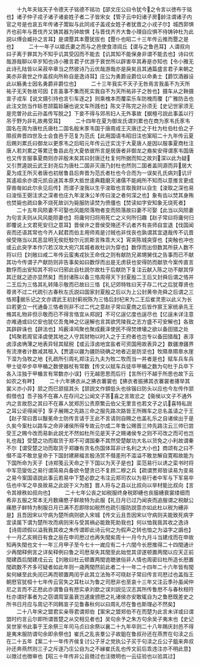 <!-- { "loadSidebar": true } -->
　　十九年夫铭天子令德天子铭德不铭功【邵文庄公曰令犹今之令言以徳布于铭也】诸子仲子戎子诸子诸妾姓子者二子皆宋女【管子云中妇诸子房龄注谓诸子内官之号是也哀五年传诸子鬻姒与此同戎子盖戎女姓子者犹晋之小戎子尔】城西郭惧齐也前年与晋伐齐又铸其器为钟故惧【与晋伐齐齐大鲁小理自应惧不待铸钟杜为此説以傅会臧孙之言耳】是谓蹷其本蹷犹拔也【蹷仆也昭二十三年传云推而蹷之是也】
　　二十一年子以姬氏妻之而与之邑使食漆闾丘【谓与之鲁邑耳】人谓叔向曰子离于罪其为不知乎讥其受囚而不能去【讥其知不能保身非谓不能去也】诗曰优哉游哉聊以卒岁知也诗小雅言君子优游于衰世所以辟害卒其寿是亦知也【令小雅无此诗孔陆皆以采菽卒章当之然彼诗乃云优哉游哉亦是戾矣且其通篇盛言君子来朝之美亦非衰世之作盖叔向所称自是逸诗耳】庄公为勇爵设爵位以命勇士【爵饮酒器设此以觞勇士因名勇爵非爵位也】
　　二十三年我实不天子无咎焉言我虽不为天所祐子无天咎故可因【言虽事不集而死实我自不为天所祐非子之咎也】摄车从之鞅摄宣子戎车【说文摄引持也言引车逐之】则乘槐本而覆栾乐车防槐而覆【广雅防击也此注文防当作轹苍颉篇轹辗也说文车所践也】陈文子陈完之孙须无【史记世家须无是完曽孙此云孙盖传写脱之】下妾不得与郊吊妇人无外事故【据檀弓説此事盖以行吊于野为非礼故弗受耳】
　　二十四年在夏为御龙氏谓刘累也在商为豕韦氏豕韦国名在周为唐杜氏唐杜二国名殷末豕韦国于唐周成王灭唐迁之于杜为杜伯杜伯之子隰叔奔晋四世及士会食邑于范复为范氏【此用国语韦昭旧注也案昭二十九年传云夏后赐刘累氏曰御龙以更豕韦之后昭元年传云迁实沈于大夏唐人是因以服事夏商杜注唐人若刘累之等累迁鲁县此在大夏依彼所言是居唐者非御龙之裔矣安得谓豕韦国唐也又传言服事夏商则亦非殷末矣其曰封唐迁杜复何所据而知之故刘深以此为疑又引贾逵説云武王封尧后为唐杜二国非灭唐乃封杜也然则二国者盖同源而异居大夏为成王所灭者唐也初居鲁县后奔晋为范氏者杜也今合而为一误矣孔氏病刘讥讦其逺祖余亦谓元凯自迷其本原大抵世逺典籍磨灭诸儒不能阙所不知而以意推言更成穿凿毎如此尔余见后传】而谓子浚我以生乎浚取也言取我财以自生【浚取之深也易曰浚恒王弼注求之深者也庄九年浚洙公羊传曰浚之者何深之也】象有齿以焚其身贿也焚毙也疏曰象不烧死故训为毙服防读焚为偾僵也【焚读如字安知象无烧死者】
　　二十五年风陨妻不可娶也风能陨落物者变而陨落故曰妻不可娶【此当以风陨妻为句言夫则从风风能陨妻也】将庸何归将用死亡之义何所归趣【赵子常曰将庸何归即覆说上文君死安归之意耳】晋侯许之晋侯受赂还不讥者齐有丧师自宜退【伐国闻丧而还语其常也今齐人弑君而伯主用师焉是讨贼也非伐丧也孰谓其宜退哉传不讥晋侯受赂当以其恶显明无俟贬駮尔元凯斯言殊乖大义】宵突陈城突穿也【突触也冲也或云此突字本作穴若汉攻大宛穴其城者故杜训为穿也】数俘而出但数其所获人数不将以归【刘敞曰咸二年传云蛮夷戎狄王命伐之则有献防兄弟甥舅伐之告事而已不献其功今传谓子产献防则非告事矣如曰数俘而出是无虏获也安得防而献欤今案传直言数俘而出安知其不将以归邪此自杜説尔故杜于后献防下复注云献入陈之功不献其俘其迁就之迹亦显然矣】而封诸陈以备三恪周得天下封夏殷二王后又封舜后谓之恪并二王后为三恪其礼转降示敬而已故曰三恪【礼记郊特牲曰天子存二代之后犹尊贤也尊贤不过二代疏引古春秋左氏説曰国家封夏殷之后以为上公封黄帝尧舜之后谓之三恪郑据乐记之文亦谓武王初封蓟祝陈为三恪后封杞宋为二王后崔灵恩以此义为长曰若更立一代通备三恪者则非不过二代之意赵子常曰夏商之后皆作賔王家统承先王脩其礼物非但示敬而已不得言恪宜从郑説】不可亿逞亿度也逞尽也【亿逞未详注意亦难通或曰亿安也犹亿吾鬼神之亿逞解也言其欲凭陵我之志方盛不可安解也】各致其辟辟诛也【辟法也】鸠薮泽鸠聚也聚成薮泽使民不得焚燎壊之欲以备田猎之处【鸠聚若周官泽虞使其地之人守其财物以时入之于王府者也岂专以备田猎哉】表淳卤淳卤埆薄之地表异轻其赋税【或云淳卤地宜盐者可资国用故表异之】数疆潦疆界有流潦者计数减其租入【贾逵以疆为疆防硗确之地者近是防坚也】牧隰臯隰臯水崖下湿为刍牧之地【孔疏所引周礼郑注云九夫为牧二牧而当一井者是也】赋车兵车兵甲士徒卒步卒甲楯之数使器杖有常数【传文以赋车兵徒卒甲楯之数为句杜于兵卒下各入注独于甲楯言有常数亦小误】行无越思思而后行【言所行不越于所思也故下云如农之有畔】
　　二十六年拂衣从之拂衣褰裳也【拂衣者振拂其衣褰裳者攐举其裳义亦小异】颔之而巳颔揺其头【颔説文作顉低头也徐锴曰防头以应也今左传作颔假借也】吾子独不在寡人在存问之公闻文子答喜之言故忿之【衞侯以文子不通外内之言故怨之其曰不在寡人犹郑厉公责原繁云伯父无里言也若文子之讥喜特私説之耳公讵得闻乎】享子展赐之先路三命之服先路次路皆王所赐车之总名盖请之于王【赵子常曰晋以黻冕命士防传言请于王此不言请则自赐之也盖礼乐之自诸侯出于是久矣今案杜以路车之命非诸侯所得专故云尔成二年鲁公赐晋三帅先路注云三帅已尝受王之赐今改而易新此説尤不然如杜所见是天子之赐诸侯专之则不可改之而可也岂礼也哉】受楚之功而取货于郑不可谓国秦不其然受楚献功大名以货免之小利故谓秦不尔【谓受楚之功而取货于郑嫌有贪名伤国体耳非计名利之大小也】商颂有之曰不僣不滥不敢怠皇命于下国封建厥福言殷汤赏不僣差刑不滥溢不敢怠解自寛暇故能为下国所命为天子【诗郑笺云天命之于下国以为天子是也】栾范易行以诱之栾书时将中军范燮佐之易行谓简易兵备欲令楚贪已不复顾二穆之兵【疏谓贾郑皆读易为变易之易今案国语説此事云若易中下楚必歆之韦注云郑司农以为易行者中军与下军易卒伍也中军之卒良故易之此説于义为胜】晋人将与之县以比叔向以举材能比叔向【言令其禄秩如叔向也】
　　二十七年公丧之如税服终身税即繐也丧服繐衰裳缕细而希非五服之常本无月数痛愍子鲜故特为此服【礼日月已过乃闻丧而追服谓之税献公痛愍子鲜特为制服日月已满不忍即除如税然也疏引服防説意亦如此杜以税为繐非是】且吾因宋以守病为楚所病则欲入宋城【传文云且吾因宋以守病则夫能致死病字宜读属下谓为楚所攻而病则宋与受其祸必能致死助我也】何以恤我我其收之逸诗【诗周颂假以溢我我其收之朱传谓即此诗云何之为假声之转也恤之为溢字之譌也】十一月乙亥朔日有食之辰在申司厯过也再失閠矣周十一月今九月斗当建戌而在申故知再失閠也文十一年三月甲子至今七十一嵗应有二十六閠今长厯推得二十四閠通计少再閠释例言之详矣释例曰鲁之司厯渐失其閠至此始觉其谬遂顿置两閠以应天正前閠建酉后閠建戌云云【刘敞曰杜云顿置两閠诡聴骇俗非人情也周密曰杜所造长厯置閠疏数不齐多可疑者如此年则一歳两閠然前此者二十一年二十四年二十六年皆有閠矣何縁至此失闰已再而顿置两闰乎此其立法殆不可晓赵子常曰传言司厯过也盖指王朝厯官犹桓十七年传云官失之耳杜以为鲁之司厯非也至哀十三年又注云季孙虽闻仲尼之言而不正厯此亦谓鲁自有厯实承刘歆之误刘説见汉志其所传鲁厯不与春秋相符杜亦谓好事者为之窃谓周室虽衰岂遽废颁厯之礼诸侯亦安敢辄自为之鲁厯既差史之所书日月应与周记不同韩宣子见鲁春秋何以曰周礼尽在鲁也斯理必不然矣】
　　二十八年宋之盟君实亲辱君谓郑伯【案宋之盟郑伯不在而楚为此言未详或曰谓盟时约言云尔即所谓晋楚之从交相见者也】吴句余予之朱方句余吴子夷末也【史记吴世家书此事于王余祭三年司马贞曰余祭以襄二十九年卒则二十八年赐庆封邑不得是夷末服防谓句余即余祭也】崔氏之乱丧羣公子故鉏在鲁叔孙还在燕贾在句渎之丘在二十五年【案二十一年传齐侯复讨公子牙之党执公子买于句渎之丘公子鉏来奔叔孙还奔燕然则三子之斥逐乃庄公自为之不縁崔氏乱也传文前后乖违注亦不明此意】以徴过也徴审也【昭三十年传非公且徴过也注徴明也一云征验也以验其过】
